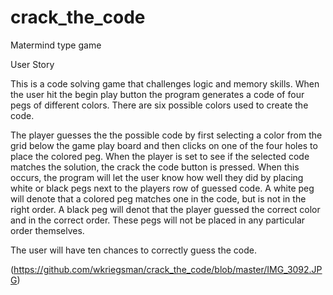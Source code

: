 # crack_the_code
Matermind type game

User Story

This is a code solving game that challenges logic and memory skills. When the user hit the begin play button the program generates a code of four pegs of different colors. There are six possible colors used to create the code.

The player guesses the the possible code by first selecting a color from the grid below the game play board and then clicks on one of the four holes to place the colored peg. When the player is set to see if the selected code matches the solution, the crack the code button is pressed. When this occurs, the program will let the user know how well they did by placing white or black pegs next to the players row of guessed code. A white peg will denote that a colored peg matches one in the code, but is not in the right order. A black peg will denot that the player guessed the correct color and in the correct order. These pegs will not be placed in any particular order themselves.

The user will have ten chances to correctly guess the code. 

(https://github.com/wkriegsman/crack_the_code/blob/master/IMG_3092.JPG)
